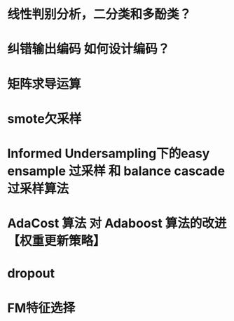 # 线性判别分析，二分类和多酚类？
# 纠错输出编码  如何设计编码？
# 矩阵求导运算
# smote欠采样
# Informed Undersampling下的easy ensample 过采样 和 balance cascade 过采样算法 
# AdaCost 算法 对 Adaboost 算法的改进【权重更新策略】
# dropout
# FM特征选择